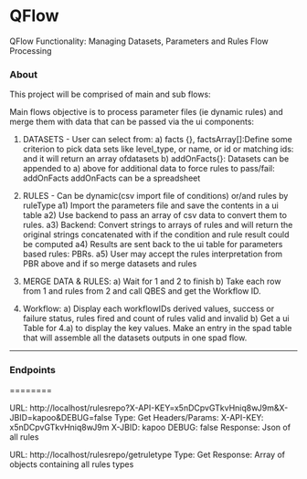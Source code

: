 QFlow
=====

QFlow Functionality: Managing Datasets, Parameters and Rules Flow Processing

### About

This project will be comprised of main and sub flows:

Main flows objective is to process parameter files (ie dynamic rules) and merge them with data that can
be passed via the ui components:
1) DATASETS - User can select from:
a) facts {}, factsArray[]:Define some criterion to pick data sets like level_type, or name, or id or matching ids: and it will return an array ofdatasets
b) addOnFacts{}: Datasets can be appended to a) above for additional data to force rules to pass/fail: addOnFacts
addOnFacts can be a spreadsheet 

2) RULES - Can be dynamic(csv import file of conditions) or/and rules by ruleType
a1) Import the parameters file and save the contents in a ui table
a2) Use backend to pass an array of csv data to convert them to rules. 
a3) Backend: Convert strings to arrays of rules and will return the original strings concatenated with if the condition and rule result could be computed
a4) Results are sent back to the ui table for parameters based rules: PBRs. 
a5) User may accept the rules interpretation from PBR above and if so merge datasets and rules

3) MERGE DATA & RULES:
a) Wait for 1 and 2 to finish
b) Take each row from 1 and rules from 2 and call QBES and get the Workflow ID.


4) Workflow:
a) Display each workflowIDs derived values, success or failure status, rules fired and count of rules valid and invalid
b) Get a ui Table for 4.a) to display the key values. Make an entry in the spad table that will assemble all the datasets outputs in one spad flow.



----------------------------

### Endpoints
========

URL: http://localhost/rulesrepo?X-API-KEY=x5nDCpvGTkvHniq8wJ9m&X-JBID=kapoo&DEBUG=false
Type: Get
Headers/Params:
  X-API-KEY: x5nDCpvGTkvHniq8wJ9m
  X-JBID: kapoo
  DEBUG: false
Response: Json of all rules


URL: http://localhost/rulesrepo/getruletype
Type: Get
Response: Array of objects containing all rules types 



